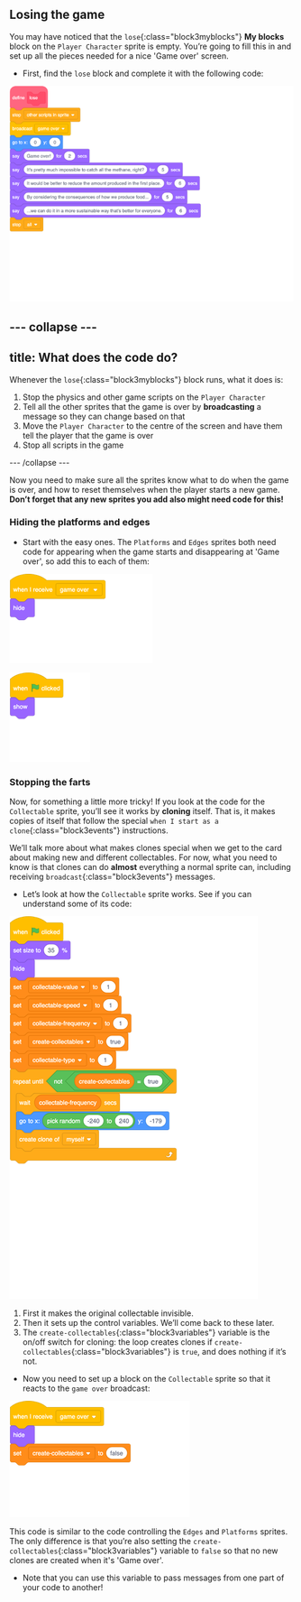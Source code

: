 ## Losing the game

You may have noticed that the `lose`{:class="block3myblocks"} **My blocks** block on the `Player Character` sprite is empty. You’re going to fill this in and set up all the pieces needed for a nice 'Game over' screen.

+ First, find the `lose` block and complete it with the following code: 

![blocks_1546300188_2604](images/blocks_1546300188_2604.png)

--- collapse ---
---
title: What does the code do?
---

Whenever the `lose`{:class="block3myblocks"} block runs, what it does is: 

 1. Stop the physics and other game scripts on the `Player Character`
 2. Tell all the other sprites that the game is over by **broadcasting** a message so they can change based on that
 3. Move the `Player Character` to the centre of the screen and have them tell the player that the game is over
 4. Stop all scripts in the game

--- /collapse ---

Now you need to make sure all the sprites know what to do when the game is over, and how to reset themselves when the player starts a new game. **Don’t forget that any new sprites you add also might need code for this!**

### Hiding the platforms and edges

+ Start with the easy ones. The `Platforms` and `Edges` sprites both need code for appearing when the game starts and disappearing at 'Game over', so add this to each of them:

![blocks_1546300190_890202](images/blocks_1546300190_890202.png)

![blocks_1546300191_963648](images/blocks_1546300191_963648.png)

### Stopping the farts

Now, for something a little more tricky! If you look at the code for the `Collectable` sprite, you’ll see it works by **cloning** itself. That is, it makes copies of itself that follow the special `when I start as a clone`{:class="block3events"} instructions. 

We’ll talk more about what makes clones special when we get to the card about making new and different collectables. For now, what you need to know is that clones can do **almost** everything a normal sprite can, including receiving `broadcast`{:class="block3events"} messages.

+ Let’s look at how the `Collectable` sprite works. See if you can understand some of its code: 

![blocks_1546300193_02303](images/blocks_1546300193_02303.png)

 1. First it makes the original collectable invisible.
 2. Then it sets up the control variables. We’ll come back to these later.
 3. The `create-collectables`{:class="block3variables"} variable is the on/off switch for cloning: the loop creates clones if `create-collectables`{:class="block3variables"} is `true`, and does nothing if it’s not.

+ Now you need to set up a block on the `Collectable` sprite so that it reacts to the `game over` broadcast:

![blocks_1546300194_180546](images/blocks_1546300194_180546.png)

This code is similar to the code controlling the `Edges` and `Platforms` sprites. The only difference is that you’re also setting the `create-collectables`{:class="block3variables"} variable to `false` so that no new clones are created when it's 'Game over'. 
 
+ Note that you can use this variable to pass messages from one part of your code to another! 
